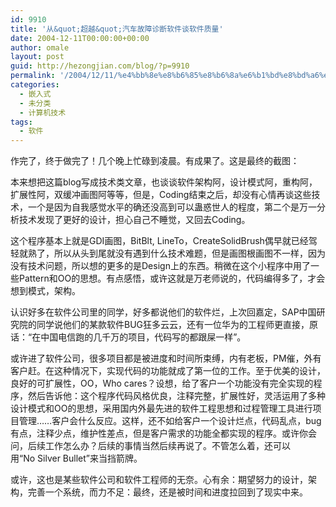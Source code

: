 ```yaml
---
id: 9910
title: '从&quot;超越&quot;汽车故障诊断软件谈软件质量'
date: 2004-12-11T00:00:00+00:00
author: omale
layout: post
guid: http://hezongjian.com/blog/?p=9910
permalink: '/2004/12/11/%e4%bb%8e%e8%b6%85%e8%b6%8a%e6%b1%bd%e8%bd%a6%e6%95%85%e9%9a%9c%e8%af%8a%e6%96%ad%e8%bd%af%e4%bb%b6%e8%b0%88%e8%bd%af%e4%bb%b6%e8%b4%a8%e9%87%8f/'
categories:
  - 嵌入式
  - 未分类
  - 计算机技术
tags:
  - 软件
---
```

作完了，终于做完了！几个晚上忙碌到凌晨。有成果了。这是最终的截图：

本来想把这篇blog写成技术类文章，也谈谈软件架构阿，设计模式阿，重构阿，扩展性阿，双缓冲画图阿等等，但是，Coding结束之后，却没有心情再谈这些技术，一个是因为自我感觉水平的确还没高到可以蛊惑世人的程度，第二个是万一分析技术发现了更好的设计，担心自己不睡觉，又回去Coding。

这个程序基本上就是GDI画图，BitBlt,&nbsp;LineTo，CreateSolidBrush偶早就已经驾轻就熟了，所以从头到尾就没有遇到什么技术难题，但是画图根画图不一样，因为没有技术问题，所以想的更多的是Design上的东西。稍微在这个小程序中用了一些Pattern和OO的思想。有点感悟，或许这就是万老师说的，代码编得多了，才会想到模式，架构。

认识好多在软件公司里的同学，好多都说他们的软件烂，上次回嘉定，SAP中国研究院的同学说他们的某款软件BUG狂多云云，还有一位华为的工程师更直接，原话：&ldquo;在中国电信跑的几千万的项目，代码写的都跟屎一样&rdquo;。

或许进了软件公司，很多项目都是被进度和时间所束缚，内有老板，PM催，外有客户赶。在这种情况下，实现代码的功能就成了第一位的工作。至于优美的设计，良好的可扩展性，OO，Who&nbsp;cares？设想，给了客户一个功能没有完全实现的程序，然后告诉他：这个程序代码风格优良，注释完整，扩展性好，灵活运用了多种设计模式和OO的思想，采用国内外最先进的软件工程思想和过程管理工具进行项目管理&hellip;&hellip;客户会什么反应。这样，还不如给客户一个设计烂点，代码乱点，bug有点，注释少点，维护性差点，但是客户需求的功能全都实现的程序。或许你会问，后续工作怎么办？后续的事情当然后续再说了。不管怎么着，还可以用&ldquo;No&nbsp;Silver&nbsp;Bullet&rdquo;来当挡箭牌。

或许，这也是某些软件公司和软件工程师的无奈。心有余：期望努力的设计，架构，完善一个系统，而力不足：最终，还是被时间和进度拉回到了现实中来。

&nbsp;